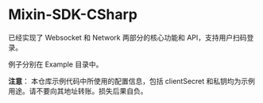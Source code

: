# Mixin-SDK-CSharp

已经实现了 Websocket 和 Network 两部分的核心功能和 API，支持用户扫码登录。

例子分别在 Example 目录中。

**注意**： 本仓库示例代码中所使用的配置信息，包括 clientSecret 和私钥均为示例用途。请不要向其地址转账。损失后果自负。